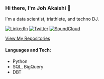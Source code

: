 ### Hi there, I'm Joh Akaishi 👋

I'm a data scientist, triathlete, and techno DJ.

[![LinkedIn](https://img.icons8.com/color/48/000000/linkedin.png)](https://www.linkedin.com/in/johakaishi/)
[![Twitter](https://img.icons8.com/color/48/000000/twitter.png)](https://twitter.com/johakaishi)
[![SoundCloud](https://img.icons8.com/color/48/000000/soundcloud.png)](https://soundcloud.com/sekio)

[View My Repositories](https://github.com/johakaishi?tab=repositories)


#### Languages and Tech:

- Python
- SQL, BigQuery
- DBT
